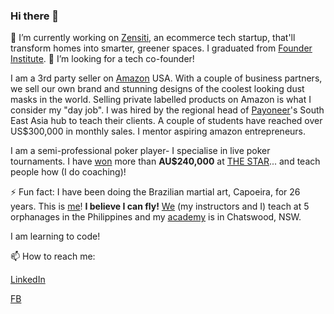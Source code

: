 ### Hi there 👋

🔭 I’m currently working on [Zensiti](https://www.zensiti.com/), an ecommerce tech startup, that'll transform homes into smarter, greener spaces. I graduated from [Founder Institute](https://fi.co/). 🤔 I’m looking for a tech co-founder!

I am a 3rd party seller on [Amazon](https://www.amazon.com/) USA. With a couple of business partners, we sell our own brand and stunning designs of the coolest looking dust masks in the world. Selling private labelled products on Amazon is what I consider my "day job". I was hired by the regional head of [Payoneer](https://www.payoneer.com/)'s South East Asia hub to teach their clients. A couple of students have reached over US$300,000 in monthly sales. I mentor aspiring amazon entrepreneurs. 

I am a semi-professional poker player- I specialise in live poker tournaments. I have [won](https://pokerdb.thehendonmob.com/player.php?a=r&n=329839) more than **AU$240,000** at [THE STAR](https://www.star.com.au)...  and teach people how (I do coaching)!

⚡ Fun fact: I have been doing the Brazilian martial art, Capoeira, for 26 years. This is [me](https://youtu.be/tR7b4APOQB8)! **I believe I can fly!** [We](https://www.facebook.com/capoeiraph) (my instructors and I) teach at 5 orphanages in the Philippines and my [academy](https://www.capoeiraau.org/) is in Chatswood, NSW.

I am learning to code! 

📫 How to reach me: 

[LinkedIn](https://www.linkedin.com/in/jensodicta/)

[FB](https://www.facebook.com/jensen.sodicta/)

<!--
**jensenrex/jensenrex** is a ✨ _special_ ✨ repository because its `README.md` (this file) appears on your GitHub profile.

Here are some ideas to get you started:

- 🔭 I’m currently working on ...
- 🌱 I’m currently learning ...
- 👯 I’m looking to collaborate on ...
- 🤔 I’m looking for help with ...
- 💬 Ask me about ...
- 📫 How to reach me: ...
- 😄 Pronouns: ...
- ⚡ Fun fact: ...
-->

